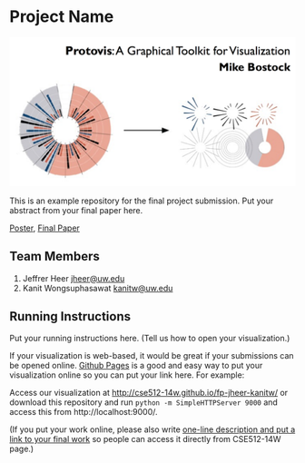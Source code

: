 Project Name
===============

![Overview](overview.png)

This is an example repository for the final project submission.  Put your abstract from your final paper here.

[Poster](https://github.com/CSE512-14W/fp-jheer-kanitw/raw/master/final/poster-jheer-kanitw.pdf),
[Final Paper](https://github.com/CSE512-14W/fp-jheer-kanitw/raw/master/final/paper-jheer-kanitw.pdf) 


## Team Members

1. Jeffrer Heer jheer@uw.edu
2. Kanit Wongsuphasawat kanitw@uw.edu

## Running Instructions

Put your running instructions here.  (Tell us how to open your visualization.) 

If your visualization is web-based,  it would be great if your submissions can be opened online. [Github Pages](http://pages.github.com/) is a good and easy way to put your visualization online so you can put your link here.  For example:

Access our visualization at http://cse512-14w.github.io/fp-jheer-kanitw/ or download this repository and run `python -m SimpleHTTPServer 9000` and access this from http://localhost:9000/.

(If you put your work online, please also write [one-line description and put a link to your final work](http://note.io/1n3u46s) so people can access it directly from CSE512-14W page.)
